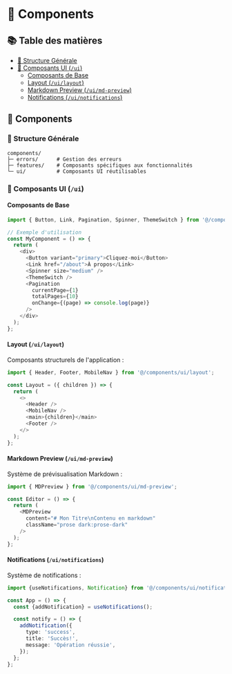# 🧩 Components

## 📚 Table des matières

- [📁 Structure Générale](#📁-structure-générale)
- [🎨 Composants UI (`/ui`)](#🎨-composants-ui-ui)
  - [Composants de Base](#composants-de-base)
  - [Layout (`/ui/layout`)](#layout-uilayout)
  - [Markdown Preview (`/ui/md-preview`)](#markdown-preview-uimd-preview)
  - [Notifications (`/ui/notifications`)](#notifications-uinotifications)

## 🧩 Components

### 📁 Structure Générale

```
components/
├─ errors/      # Gestion des erreurs
├─ features/    # Composants spécifiques aux fonctionnalités
└─ ui/          # Composants UI réutilisables
```

### 🎨 Composants UI (`/ui`)

#### Composants de Base

```typescript
import { Button, Link, Pagination, Spinner, ThemeSwitch } from '@/components/ui';

// Exemple d'utilisation
const MyComponent = () => {
  return (
    <div>
      <Button variant="primary">Cliquez-moi</Button>
      <Link href="/about">À propos</Link>
      <Spinner size="medium" />
      <ThemeSwitch />
      <Pagination
        currentPage={1}
        totalPages={10}
        onChange={(page) => console.log(page)}
      />
    </div>
  );
};
```

#### Layout (`/ui/layout`)

Composants structurels de l'application :

```typescript
import { Header, Footer, MobileNav } from '@/components/ui/layout';

const Layout = ({ children }) => {
  return (
    <>
      <Header />
      <MobileNav />
      <main>{children}</main>
      <Footer />
    </>
  );
};
```

#### Markdown Preview (`/ui/md-preview`)

Système de prévisualisation Markdown :

```typescript
import { MDPreview } from '@/components/ui/md-preview';

const Editor = () => {
  return (
    <MDPreview
      content="# Mon Titre\nContenu en markdown"
      className="prose dark:prose-dark"
    />
  );
};
```

#### Notifications (`/ui/notifications`)

Système de notifications :

```typescript
import {useNotifications, Notification} from '@/components/ui/notifications';

const App = () => {
  const {addNotification} = useNotifications();

  const notify = () => {
    addNotification({
      type: 'success',
      title: 'Succès!',
      message: 'Opération réussie',
    });
  };
};
```
